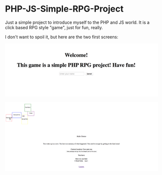 # PHP-JS-Simple-RPG-Project
Just a simple project to introduce myself to the PHP and JS world. It is a click based RPG style "game", just for fun, really.

I don't want to spoil it, but here are the two first screens: 

![alt tag](https://github.com/tiberiusferreira/PHP-JS-Simple-RPG-Project/blob/master/img/Welcome.png?raw=true)

![alt tag](https://github.com/tiberiusferreira/PHP-JS-Simple-RPG-Project/blob/master/img/FirstRoom.png?raw=true)
